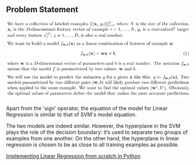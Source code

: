 ## Problem Statement ##

![alt text](images/prob_statement.png)

Apart from the 'sign' operator, the equation of the model for Linear Regression is similar to that of SVM's model equation.

The two models are indeed similar. However, the hyperplane in the SVM plays the role of the decision boundary: it’s used to separate two groups of examples from one another. On the other hand, the hyperplane in linear regression is chosen to be as close to all training examples as possible.

[Implementing Linear Regression from scratch in Python](https://github.com/manaschaturvedi/linear_regression_implementation)